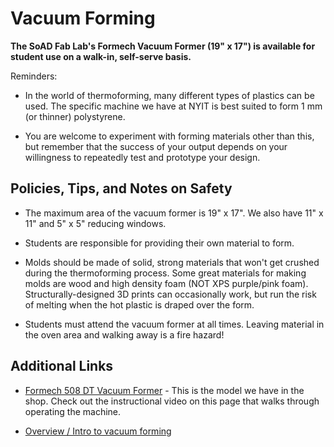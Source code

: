 

# Vacuum Forming

**The SoAD Fab Lab's Formech Vacuum Former (19" x 17") is available for student use on a walk-in, self-serve basis.**

Reminders:
* In the world of thermoforming, many different types of plastics can be used. The specific machine we have at NYIT is best suited to form 1 mm (or thinner) polystyrene.

* You are welcome to experiment with forming materials other than this, but remember that the success of your output depends on your willingness to repeatedly test and prototype your design.


## Policies, Tips, and Notes on Safety

* The maximum area of the vacuum former is 19" x 17". We also have 11" x 11" and 5" x 5" reducing windows.
  
* Students are responsible for providing their own material to form.
   
* Molds should be made of solid, strong materials that won't get crushed during the thermoforming process. Some great materials for making molds are wood and high density foam (NOT XPS purple/pink foam). Structurally-designed 3D prints can occasionally work, but run the risk of melting when the hot plastic is draped over the form.
  
* Students must attend the vacuum former at all times. Leaving material in the oven area and walking away is a fire hazard!


## Additional Links


* [Formech 508 DT Vacuum Former](https://www.formech.com/product/formech-508dt-vacuum-former-2) - This is the model we have in the shop. Check out the instructional video on this page that walks through operating the machine. 
  
* [Overview / Intro to vacuum forming](https://advancedplastiform.com/comprehensive-guide-to-vacuum-forming/)   
